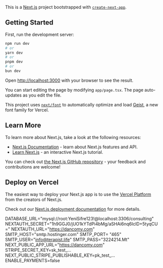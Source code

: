 This is a [Next.js](https://nextjs.org) project bootstrapped with [`create-next-app`](https://nextjs.org/docs/app/api-reference/cli/create-next-app).

## Getting Started

First, run the development server:

```bash
npm run dev
# or
yarn dev
# or
pnpm dev
# or
bun dev
```

Open [http://localhost:3000](http://localhost:3000) with your browser to see the result.

You can start editing the page by modifying `app/page.tsx`. The page auto-updates as you edit the file.

This project uses [`next/font`](https://nextjs.org/docs/app/building-your-application/optimizing/fonts) to automatically optimize and load [Geist](https://vercel.com/font), a new font family for Vercel.

## Learn More

To learn more about Next.js, take a look at the following resources:

- [Next.js Documentation](https://nextjs.org/docs) - learn about Next.js features and API.
- [Learn Next.js](https://nextjs.org/learn) - an interactive Next.js tutorial.

You can check out [the Next.js GitHub repository](https://github.com/vercel/next.js) - your feedback and contributions are welcome!

## Deploy on Vercel

The easiest way to deploy your Next.js app is to use the [Vercel Platform](https://vercel.com/new?utm_medium=default-template&filter=next.js&utm_source=create-next-app&utm_campaign=create-next-app-readme) from the creators of Next.js.

Check out our [Next.js deployment documentation](https://nextjs.org/docs/app/building-your-application/deploying) for more details.



DATABASE_URL="mysql://root:YeniSifre123!@localhost:3306/consulting"
NEXTAUTH_SECRET="1h9GGJ0/jUO1kYTdPi4bMg/aSHAi6nq6IclD+5tyqCU="
NEXTAUTH_URL="https://dancomy.com"
SMTP_HOST="smtp.hostinger.com"
SMTP_PORT= "465"
SMTP_USER="info@terapist.life"
SMTP_PASS="3224214.Mt"
NEXT_PUBLIC_APP_URL="https://dancomy.com"
STRIPE_SECRET_KEY=sk_test_...
NEXT_PUBLIC_STRIPE_PUBLISHABLE_KEY=pk_test_...
ENABLE_PAYMENTS=false
